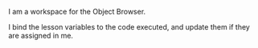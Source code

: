 I am a workspace for the Object Browser.

I bind the lesson variables to the code executed, and update them if they are assigned in me.